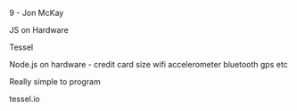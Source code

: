 9 - Jon McKay

JS on Hardware

Tessel

Node.js on hardware - credit card size
	wifi
	accelerometer
	bluetooth
	gps
	etc

Really simple to program

tessel.io